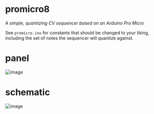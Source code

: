 # promicro8
_A simple, quantizing CV sequencer based on an Arduino Pro Micro_

See `promicro.ino` for constants that should be changed to your liking, including the set of notes the sequencer will quantize against.

# panel

![image](https://user-images.githubusercontent.com/55573/120209393-417faf00-c1f4-11eb-9779-f85efa5d57de.png)


# schematic

![image](https://user-images.githubusercontent.com/55573/120211250-53fae800-c1f6-11eb-9477-fc228bd5ab3f.png)
